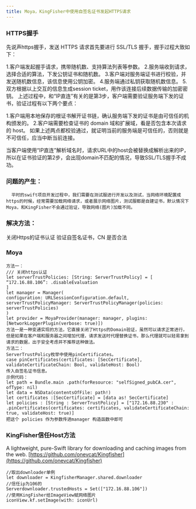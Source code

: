 ```yaml
---
title: Moya，KingFisher中使用自签名证书发起HTTPS请求
---
```


### HTTPS握手

先说声https握手，发送 HTTPS 请求首先要进行 SSL/TLS 握手，握手过程大致如下：

1.客户端发起握手请求，携带随机数、支持算法列表等参数。
2.服务端收到请求，选择合适的算法，下发公钥证书和随机数。
3.客户端对服务端证书进行校验，并发送随机数信息，该信息使用公钥加密。
4.服务端通过私钥获取随机数信息。
5.双方根据以上交互的信息生成session ticket，用作该连接后续数据传输的加密密钥。
上述过程中，和“IP直连”有关的是第3步，客户端需要验证服务端下发的证书，验证过程有以下两个要点：

1.客户端用本地保存的根证书解开证书链，确认服务端下发的证书是由可信任的机构颁发的。
2.客户端需要检查证书的 domain 域和扩展域，看是否包含本次请求的 host。
如果上述两点都校验通过，就证明当前的服务端是可信任的，否则就是不可信任，应当中断当前连接。

当客户端使用“IP直连”解析域名时，请求URL中的host会被替换成解析出来的IP，所以在证书验证的第2步，会出现domain不匹配的情况，导致SSL/TLS握手不成功。


### 问题的产生：

      平时的swift项目开发过程中，我们需要在测试服进行开发以及测试，当网络环境配置成https的时候，经常需要加载网络请求，或者展示网络图片，测试服都是自建证书，默认情况下Moya，和KingFisher不会通过验证，导致网络(图片)加载不同。

### 解决方法：
关闭Https的证书认证
验证自签名证书，CN 是否合法
### Moya
```
方法一：
/// 关闭https认证
let serverTrustPolicies: [String: ServerTrustPolicy] = [
“172.16.88.106”: .disableEvaluation
]
let manager = Manager(
configuration: URLSessionConfiguration.default,
serverTrustPolicyManager: ServerTrustPolicyManager(policies: serverTrustPolicies)
)
let provider = MoyaProvider(manager: manager, plugins: [NetworkLoggerPlugin(verbose: true)])
方法一是一种变通实现的方法，它直接关闭了Https的Domain验证，虽然可以请求正常进行，但是如果在客户端和服务器之间增加代理，请求发送时代理替换证书，那么代理就可以轻易拿到请求的数据，出于安全考虑并不推荐这种做法。
方法二：
ServerTrustPolicy枚举中使用pinCertificates。
case pinCertificates(certificates: [SecCertificate], validateCertificateChain: Bool, validateHost: Bool)
传入自签名证书信息。
示例代码：
let path = Bundle.main .path(forResource: "selfSigned_pubCA.cer", ofType: nil)
let data = NSData(contentsOfFile: path!)
let certificates :[SecCertificate] = [data as! SecCertificate]
let policies : [String : ServerTrustPolicy] = ["172.16.88.230" : .pinCertificates(certificates: certificates, validateCertificateChain: true, validateHost: true)]
把这个 policies 作为参数传进manager 构造函数中即可

```
### KingFisher信任Host方法

A lightweight, pure-Swift library for downloading and caching images from the web.
[https://github.com/onevcat/Kingfisher](https://github.com/onevcat/Kingfisher)
```
//取出downloader单例
let downloader = KingfisherManager.shared.downloader
//信任ip为106的
Serverdownloader.trustedHosts = Set(["172.16.88.106"])
//使用KingFisher给ImageView赋网络图片
iconView.kf.setImage(with: iconUrl)
```